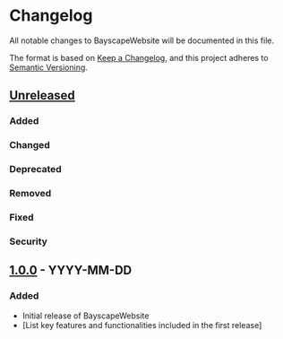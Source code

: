 # Changelog
All notable changes to BayscapeWebsite will be documented in this file.

The format is based on [Keep a Changelog](https://keepachangelog.com/en/1.0.0/),
and this project adheres to [Semantic Versioning](https://semver.org/spec/v2.0.0.html).

## [Unreleased]

### Added

### Changed

### Deprecated

### Removed

### Fixed

### Security

## [1.0.0] - YYYY-MM-DD
### Added
- Initial release of BayscapeWebsite
- [List key features and functionalities included in the first release]

[Unreleased]: https://github.com/BAYSCOPE/Bayscopewebsite/compare/v1.0.0...HEAD
[1.0.0]: https://github.com/BAYSCOPE/Bayscopewebsite/releases/tag/v1.0.0
